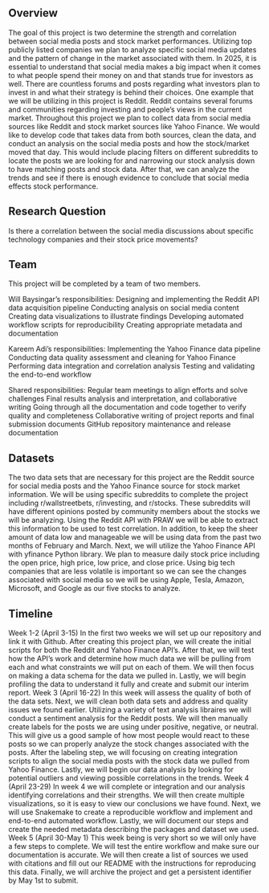 ## Overview
The goal of this project is two determine the strength and correlation between social media posts and stock market performances. Utilizing top publicly listed companies we
plan to analyze specific social media updates and the pattern of change in the market associated with them. In 2025, it is essential to understand that social media makes a big impact when it comes to what people spend their money on and that stands true for investors as well. There are countless forums and posts regarding what investors plan to invest in and what their strategy is behind their choices. One example that we will be utilizing in this project is Reddit. Reddit contains several forums and communities regarding investing and people’s views in the current market.
Throughout this project we plan to collect data from social media sources like Reddit and stock market sources like Yahoo Finance. We would like to develop code that takes data from both sources, clean the data, and conduct an analysis on the social media posts and how the stock/market moved that day. This would include placing filters on different subreddits to locate the posts we are looking for and narrowing our stock analysis down to have matching posts and stock data. After that, we can analyze the trends and see if there is enough evidence to conclude that social media effects stock performance.
## Research Question
Is there a correlation between the social media discussions about specific technology companies and their stock price movements?
## Team
This project will be completed by a team of two members.

Will Baysingar’s responsibilities:
Designing and implementing the Reddit API data acquisition pipeline
Conducting analysis on social media content
Creating data visualizations to illustrate findings
Developing automated workflow scripts for reproducibility
Creating appropriate metadata and documentation

Kareem Adi’s responsibilities:
Implementing the Yahoo Finance data pipeline
Conducting data quality assessment and cleaning for Yahoo Finance
Performing data integration and correlation analysis
Testing and validating the end-to-end workflow

Shared responsibilities:
Regular team meetings to align efforts and solve challenges
Final results analysis and interpretation, and collaborative writing
Going through all the documentation and code together to verify quality and completeness
Collaborative writing of project reports and final submission documents
GitHub repository maintenance and release documentation
## Datasets
The two data sets that are necessary for this project are the Reddit source for social media posts and the Yahoo Finance source for stock market information. We will be using specific subreddits to complete the project including r/wallstreetbets, r/investing, and r/stocks. These subreddits will have different opinions posted by community members about the stocks we will be analyzing. Using the Reddit API with PRAW we will be able to extract this information to be used to test correlation. In addition, to keep the sheer amount of data low and manageable we will be using data from the past two months of February and March. Next, we will utilize the Yahoo Finance API with yfinance Python library. We plan to measure daily stock price including the open price, high price, low price, and close price. Using big tech companies that are less volatile is important so we can see the changes associated with social media so we will be using Apple, Tesla, Amazon, Microsoft, and Google as our five stocks to analyze.
## Timeline
Week 1-2 (April 3-15)
In the first two weeks we will set up our repository and link it with Github. After creating this project plan, we will create the initial scripts for both the Reddit and Yahoo Finance API’s. After that, we will test how the API’s work and determine how much data we will be pulling from each and what constraints we will put on each of them. We will then focus on making a data schema for the data we pulled in. Lastly, we will begin profiling the data to understand it fully and create and submit our interim report.
Week 3 (April 16-22)
In this week will assess the quality of both of the data sets. Next, we will clean both data sets and address and quality issues we found earlier. Utilizing a variety of text analysis libraires we will conduct a sentiment analysis for the Reddit posts. We will then manually create labels for the posts we are using under positive, negative, or neutral. This will give us a good sample of how most people would react to these posts so we can properly analyze the stock changes associated with the posts. After the labeling step, we will focusing on creating integration scripts to align the social media posts with the stock data we pulled from Yahoo Finance. Lastly, we will begin our data analysis by looking for potential outliers and viewing possible correlations in the trends.
Week 4 (April 23-29)
In week 4 we will complete or integration and our analysis identifying correlations and their strengths. We will then create multiple visualizations, so it is easy to view our conclusions we have found. Next, we will use Snakemake to create a reproducible workflow and implement and end-to-end automated workflow. Lastly, we will document our steps and create the needed metadata describing the packages and dataset we used.
Week 5 (April 30-May 1)
This week being is very short so we will only have a few steps to complete. We will test the entire workflow and make sure our documentation is accurate. We will then create a list of sources we used with citations and fill out our README with the instructions for reproducing this data. Finally, we will archive the project and get a persistent identifier by May 1st to submit.